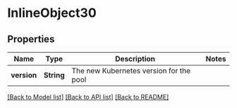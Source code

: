 # InlineObject30

## Properties

Name | Type | Description | Notes
------------ | ------------- | ------------- | -------------
**version** | **String** | The new Kubernetes version for the pool | 

[[Back to Model list]](../README.md#documentation-for-models) [[Back to API list]](../README.md#documentation-for-api-endpoints) [[Back to README]](../README.md)


